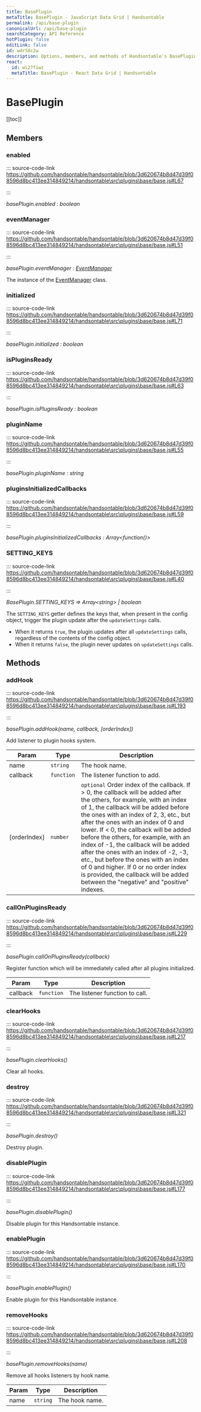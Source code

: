 ```yaml
---
title: BasePlugin
metaTitle: BasePlugin - JavaScript Data Grid | Handsontable
permalink: /api/base-plugin
canonicalUrl: /api/base-plugin
searchCategory: API Reference
hotPlugin: false
editLink: false
id: wdr58c2w
description: Options, members, and methods of Handsontable's BasePlugin API.
react:
  id: wi27fiwz
  metaTitle: BasePlugin - React Data Grid | Handsontable
---
```


# BasePlugin

[[toc]]

## Members

### enabled
  
::: source-code-link https://github.com/handsontable/handsontable/blob/3d620674b8d47d39f08596d8bc413ee314849214/handsontable\src\plugins\base/base.js#L67

:::

_basePlugin.enabled : boolean_



### eventManager
  
::: source-code-link https://github.com/handsontable/handsontable/blob/3d620674b8d47d39f08596d8bc413ee314849214/handsontable\src\plugins\base/base.js#L51

:::

_basePlugin.eventManager : [EventManager](@/api/eventManager.md)_

The instance of the [EventManager](@/api/eventManager.md) class.



### initialized
  
::: source-code-link https://github.com/handsontable/handsontable/blob/3d620674b8d47d39f08596d8bc413ee314849214/handsontable\src\plugins\base/base.js#L71

:::

_basePlugin.initialized : boolean_



### isPluginsReady
  
::: source-code-link https://github.com/handsontable/handsontable/blob/3d620674b8d47d39f08596d8bc413ee314849214/handsontable\src\plugins\base/base.js#L63

:::

_basePlugin.isPluginsReady : boolean_



### pluginName
  
::: source-code-link https://github.com/handsontable/handsontable/blob/3d620674b8d47d39f08596d8bc413ee314849214/handsontable\src\plugins\base/base.js#L55

:::

_basePlugin.pluginName : string_



### pluginsInitializedCallbacks
  
::: source-code-link https://github.com/handsontable/handsontable/blob/3d620674b8d47d39f08596d8bc413ee314849214/handsontable\src\plugins\base/base.js#L59

:::

_basePlugin.pluginsInitializedCallbacks : Array&lt;function()&gt;_



### SETTING_KEYS
  
::: source-code-link https://github.com/handsontable/handsontable/blob/3d620674b8d47d39f08596d8bc413ee314849214/handsontable\src\plugins\base/base.js#L40

:::

_BasePlugin.SETTING\_KEYS ⇒ Array&lt;string&gt; | boolean_

The `SETTING_KEYS` getter defines the keys that, when present in the config object, trigger the plugin update
after the `updateSettings` calls.
- When it returns `true`, the plugin updates after all `updateSettings` calls, regardless of the contents of the
config object.
- When it returns `false`, the plugin never updates on `updateSettings` calls.


## Methods

### addHook
  
::: source-code-link https://github.com/handsontable/handsontable/blob/3d620674b8d47d39f08596d8bc413ee314849214/handsontable\src\plugins\base/base.js#L193

:::

_basePlugin.addHook(name, callback, [orderIndex])_

Add listener to plugin hooks system.


| Param | Type | Description |
| --- | --- | --- |
| name | `string` | The hook name. |
| callback | `function` | The listener function to add. |
| [orderIndex] | `number` | `optional` Order index of the callback.                              If > 0, the callback will be added after the others, for example, with an index of 1, the callback will be added before the ones with an index of 2, 3, etc., but after the ones with an index of 0 and lower.                              If < 0, the callback will be added before the others, for example, with an index of -1, the callback will be added after the ones with an index of -2, -3, etc., but before the ones with an index of 0 and higher.                              If 0 or no order index is provided, the callback will be added between the "negative" and "positive" indexes. |



### callOnPluginsReady
  
::: source-code-link https://github.com/handsontable/handsontable/blob/3d620674b8d47d39f08596d8bc413ee314849214/handsontable\src\plugins\base/base.js#L229

:::

_basePlugin.callOnPluginsReady(callback)_

Register function which will be immediately called after all plugins initialized.


| Param | Type | Description |
| --- | --- | --- |
| callback | `function` | The listener function to call. |



### clearHooks
  
::: source-code-link https://github.com/handsontable/handsontable/blob/3d620674b8d47d39f08596d8bc413ee314849214/handsontable\src\plugins\base/base.js#L217

:::

_basePlugin.clearHooks()_

Clear all hooks.



### destroy
  
::: source-code-link https://github.com/handsontable/handsontable/blob/3d620674b8d47d39f08596d8bc413ee314849214/handsontable\src\plugins\base/base.js#L321

:::

_basePlugin.destroy()_

Destroy plugin.



### disablePlugin
  
::: source-code-link https://github.com/handsontable/handsontable/blob/3d620674b8d47d39f08596d8bc413ee314849214/handsontable\src\plugins\base/base.js#L177

:::

_basePlugin.disablePlugin()_

Disable plugin for this Handsontable instance.



### enablePlugin
  
::: source-code-link https://github.com/handsontable/handsontable/blob/3d620674b8d47d39f08596d8bc413ee314849214/handsontable\src\plugins\base/base.js#L170

:::

_basePlugin.enablePlugin()_

Enable plugin for this Handsontable instance.



### removeHooks
  
::: source-code-link https://github.com/handsontable/handsontable/blob/3d620674b8d47d39f08596d8bc413ee314849214/handsontable\src\plugins\base/base.js#L208

:::

_basePlugin.removeHooks(name)_

Remove all hooks listeners by hook name.


| Param | Type | Description |
| --- | --- | --- |
| name | `string` | The hook name. |


